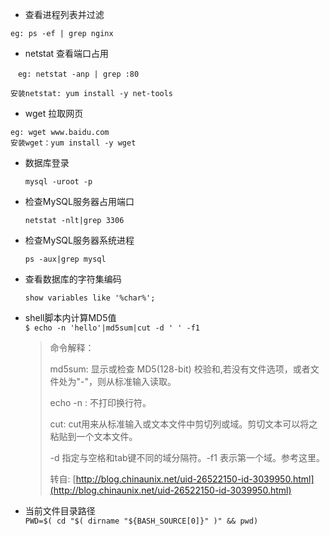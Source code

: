 * 查看进程列表并过滤

```
eg: ps -ef | grep nginx
```

* netstat 查看端口占用

```
　eg: netstat -anp | grep :80

安装netstat: yum install -y net-tools
```

* wget 拉取网页

```
eg: wget www.baidu.com
安装wget：yum install -y wget
```

* 数据库登录
  ```
  mysql -uroot -p
  ```
* 检查MySQL服务器占用端口
  ```
  netstat -nlt|grep 3306
  ```
* 检查MySQL服务器系统进程
  ```
  ps -aux|grep mysql
  ```
* 查看数据库的字符集编码
  ```
  show variables like '%char%';
  ```
* shell脚本内计算MD5值  
  `$ echo -n 'hello'|md5sum|cut -d ' ' -f1`

  > 命令解释：
  >
  > md5sum: 显示或检查 MD5\(128-bit\) 校验和,若没有文件选项，或者文件处为"-"，则从标准输入读取。
  >
  > echo -n : 不打印换行符。
  >
  > cut:  cut用来从标准输入或文本文件中剪切列或域。剪切文本可以将之粘贴到一个文本文件。
  >
  > -d 指定与空格和tab键不同的域分隔符。-f1 表示第一个域。参考这里。
  >
  > 转自: [http://blog.chinaunix.net/uid-26522150-id-3039950.html](http://blog.chinaunix.net/uid-26522150-id-3039950.html)

* 当前文件目录路径  
  `PWD=$( cd "$( dirname "${BASH_SOURCE[0]}" )" && pwd)`



